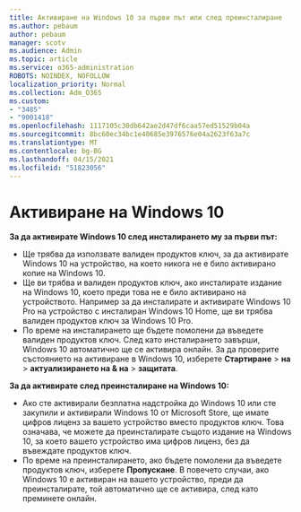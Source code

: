 ```yaml
---
title: Активиране на Windows 10 за първи път или след преинсталиране
ms.author: pebaum
author: pebaum
manager: scotv
ms.audience: Admin
ms.topic: article
ms.service: o365-administration
ROBOTS: NOINDEX, NOFOLLOW
localization_priority: Normal
ms.collection: Adm_O365
ms.custom:
- "3485"
- "9001418"
ms.openlocfilehash: 1117105c30db642ae2d47df6caa57ed51529b04a
ms.sourcegitcommit: 8bc60ec34bc1e40685e3976576e04a2623f63a7c
ms.translationtype: MT
ms.contentlocale: bg-BG
ms.lasthandoff: 04/15/2021
ms.locfileid: "51823056"
---
```

# <a name="activate-windows-10"></a>Активиране на Windows 10

**За да активирате Windows 10 след инсталирането му за първи път:**

- Ще трябва да използвате валиден продуктов ключ, за да активирате Windows 10 на устройство, на което никога не е било активирано копие на Windows 10.
- Ще ви трябва и валиден продуктов ключ, ако инсталирате издание на Windows 10, което преди това не е било активирано на устройството. Например за да инсталирате и активирате Windows 10 Pro на устройство с инсталиран Windows 10 Home, ще ви трябва валиден продуктов ключ за Windows 10 Pro.
- По време на инсталирането ще бъдете помолени да въведете валиден продуктов ключ. След като инсталирането завърши, Windows 10 автоматично ще се активира онлайн. За да проверите състоянието на активиране в Windows 10, изберете **Стартиране** >  **на**  >  **актуализирането на & на**  >  **защитата**.

**За да активирате след преинсталиране на Windows 10:**

- Ако сте активирали безплатна надстройка до Windows 10 или сте закупили и активирали Windows 10 от Microsoft Store, ще имате цифров лиценз за вашето устройство вместо продуктов ключ. Това означава, че можете да преинсталирате същото издание на Windows 10, за което вашето устройство има цифров лиценз, без да въвеждате продуктов ключ.
- По време на преинсталирането, ако бъдете помолени да въведете продуктов ключ, изберете **Пропускане**. В повечето случаи, ако Windows 10 е активиран на вашето устройство, преди да преинсталирате, той автоматично ще се активира, след като преминете онлайн.

